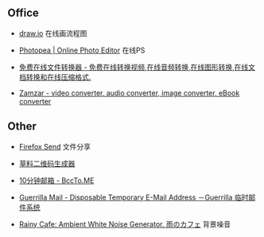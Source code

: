 
## Office

* [draw.io](https://www.draw.io/ )
在线画流程图

* [Photopea | Online Photo Editor](https://www.photopea.com/ )
在线PS

* [免费在线文件转换器 - 免费在线转换视频,在线音频转换,在线图形转换,在线文档转换和在线压缩格式.](https://cn.office-converter.com/ )

* [Zamzar - video converter, audio converter, image converter, eBook converter](https://www.zamzar.com/ )

## Other

* [Firefox Send](https://send.firefox.com/ )
文件分享

* [草料二维码生成器](https://cli.im/ )

* [10分钟邮箱 - BccTo.ME](http://mail.bccto.me/ )

* [Guerrilla Mail - Disposable Temporary E-Mail Address －Guerrilla 临时邮件系统](https://www.guerrillamail.com/zh/ )

* [Rainy Cafe: Ambient White Noise Generator. 雨のカフェ](http://rainycafe.com/ )
背景噪音